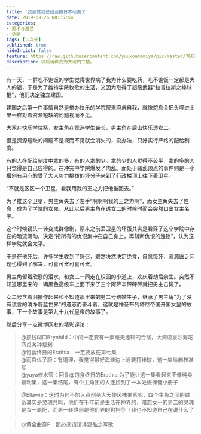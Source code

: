 ```yaml
---
title: '我感觉我已经会拍日本动画了'
date: 2019-09-26 08:35:54
categories:
- 美术与游艺
- 杂感
tags: [二次元]
published: true
hideInList: false
feature: https://raw.githubusercontent.com/yuukoamamiya/pic/master/76092399_p0.png
description: 以后请称我为大河内二楼。
---
```


有一天，一群吃不饱饭的学生觉得世界病了我为什么要吃药，吃不饱饭一定都是大人的错，于是为了维持学院牧歌的生活，又因为取得了超级武器“拉普拉斯之棒球棍”，他们决定独立建国。

建国之后第一件事情自然是举办快乐的学院祭来麻痹自我，就像鸵鸟会把头埋进土里一样对着资源短缺的问题视而不见。

大家在快乐学院祭，女主角在竞选学生会长，男主角在后山快乐透女二。

但是资源短缺的问题不是视而不见就会消失的，没办法，只好实行严格的配给制度。

有的人在配给制度中拿的多，有的人拿的少。拿的少的人觉得不公平，拿的多的人只觉得是自己应得的。在冲突中学院爆发了内乱。而处于骚乱顶点的事件则是一小撮别有用心的受了大人势力挑拨的坏分子来到了行政楼顶上往下丢卫星。

“不就是区区一个卫星，看我用我的王之力把他推回去。”

为了推这个卫星，男主角失去了左手“啊啊啊我的王之力啊”，而女主角失去了性命，成为了学院的女鬼。从此以后男主角在透女二的时候时而会突然口出女主名字。

这个时候镜头一转变成群像剧，原来之前丢卫星的坏蛋其实是看穿了这个学院中存在的暗流涌动，决定“把所有的仇恨集中在自己身上，再斩断仇恨的连锁”，认为这样学院就会太平。

于是在他死后，许多学生收到了感召，毅然决然决定绝食，自愿饿死，资源匮乏问题也得到了解决，可喜可贺可喜可贺。

男主角留着欣慰的泪水，和女二一同走在校园的小道上，欢庆着劫后余生。突然不知道哪里来的一辆黑色高级车上面下来了三个阿萨辛砰砰砰就把男主击毙了。

女二号含着泪振作起来和不知道那里来的男二号结婚生子，继承了男主角“为了没有谎言的清净蔚蓝世界”的遗志而奋斗着，这就是神圣布列塔尼帝国开国女皇的故事，下一个故事是第九十九代皇帝的故事了。

然后分享一点微博网友的精彩评论：

> @攒钱糊口Brynhild：中间一定要有一集毫无逻辑的合宿，大海温泉沙滩吃西瓜各种福利  
> @饱食终日的Erathia：一定要放在第七集  
> @雨宫优子厨：有道理，我觉得最好海滩边上泳装打棒球，这一集给麻枝准写  
> @yaya修水管：回复@饱食终日的Erathia:为了能让这一集看起来不像纯卖福利集，这一集结尾，有个主角团的人还捡到了一本妊娠保健小册子

> @Ellawie：这时为何不加入点创圣大天使风味要素呢，四个主角之间的联系其实是灵魂共鸣，他们在千年前是生活在神界的，暗恋女一的男二的灵魂是女一原配，而男一转世前是他们养的狗狗👌（我也不知道自己在说什么了

> @黄金曲奇P：那必须请请泽野弘之写歌
